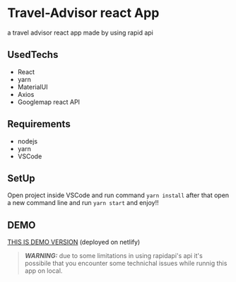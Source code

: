 # Travel-Advisor react App
a travel advisor react app made by using rapid api 
## UsedTechs
- React
- yarn
- MaterialUI
- Axios
- Googlemap react API
## Requirements
- nodejs
- yarn
- VSCode
## SetUp
Open project inside VSCode and run command `yarn install` after that open a new command line and run `yarn start` and enjoy!!
## DEMO
[THIS IS DEMO VERSION](travel-advisor-mjn.netlify.app) (deployed on netlify)
> **_WARNING:_**  due to some limitations in using rapidapi's api it's possibile that you encounter some technichal issues while runnig this app on local.

